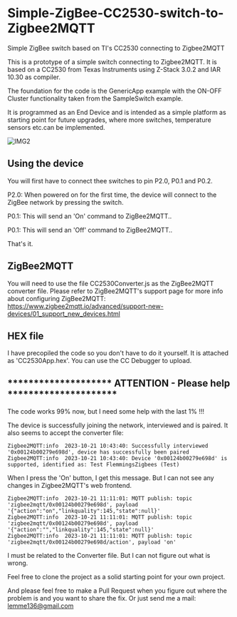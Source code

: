 # Simple-ZigBee-CC2530-switch-to-Zigbee2MQTT
Simple ZigBee switch based on TI's CC2530 connecting to Zigbee2MQTT

This is a prototype of a simple switch connecting to Zigbee2MQTT. It is based on a CC2530 from Texas Instruments using Z-Stack 3.0.2 and IAR 10.30 as compiler.

The foundation for the code is the GenericApp example with the ON-OFF Cluster functionality taken from the SampleSwitch example.

It is programmed as an End Device and is intended as a simple platform as starting point for future upgrades, where more switches, temperature sensors etc.can be implemented.

![IMG2](https://github.com/LemmeDasker/TestZigbee/assets/38005465/5e3acf4f-fb30-45d9-8a93-845ba9567916)

## Using the device
You will first have to connect thee switches to pin P2.0, P0.1 and P0.2.

P2.0:
When powered on for the first time, the device will connect to the ZigBee network by pressing the switch.

P0.1:
This will send an 'On' command to ZigBee2MQTT..

P0.1:
This will send an 'Off' command to ZigBee2MQTT..

That's it.

## ZigBee2MQTT
You will need to use the file CC2530Converter.js as the ZigBee2MQTT converter file. Please refer to ZigBee2MQTT's support page for more info about configuring ZigBee2MQTT:
https://www.zigbee2mqtt.io/advanced/support-new-devices/01_support_new_devices.html


## HEX file
I have precopiled the code so you don't have to do it yourself. It is attached as 'CC2530App.hex'. You can use the CC Debugger to upload.



## ******************** ATTENTION - Please help *********************

The code works 99% now, but I need some help with the last 1% !!!

The device is successfully joining the network, interviewed and is paired. It also seems to accept the converter file:
```
Zigbee2MQTT:info  2023-10-21 10:43:40: Successfully interviewed '0x00124b00279e698d', device has successfully been paired
Zigbee2MQTT:info  2023-10-21 10:43:40: Device '0x00124b00279e698d' is supported, identified as: Test FlemmingsZigbees (Test)
```

When I press the 'On' button, I get this message. But I can not see any changes in Zigbee2MQTT's web frontend.
```
Zigbee2MQTT:info  2023-10-21 11:11:01: MQTT publish: topic 'zigbee2mqtt/0x00124b00279e698d', payload '{"action":"on","linkquality":145,"state":null}'
Zigbee2MQTT:info  2023-10-21 11:11:01: MQTT publish: topic 'zigbee2mqtt/0x00124b00279e698d', payload '{"action":"","linkquality":145,"state":null}'
Zigbee2MQTT:info  2023-10-21 11:11:01: MQTT publish: topic 'zigbee2mqtt/0x00124b00279e698d/action', payload 'on'
```

I must be related to the Converter file. But I can not figure out what is wrong.

Feel free to clone the project as a solid starting point for your own project.

And please feel free to make a Pull Request when you figure out where the problem is and you want to share the fix. Or just send me a mail: lemme136@gmail.com

